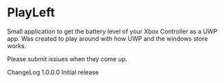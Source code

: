# PlayLeft
Small application to get the battery level of your Xbox Controller as a UWP app.
Was created to play around with how UWP and the windows store works.

Please submit issiues when they come up.

ChangeLog
1.0.0.0
Initial release

